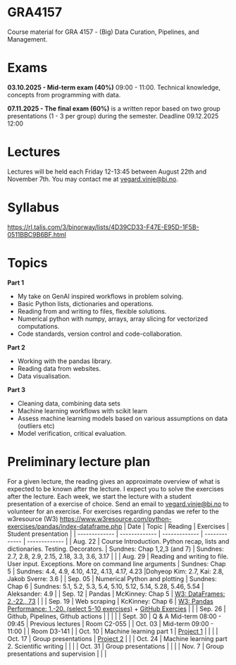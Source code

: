 # GRA4157
Course material for GRA 4157 - (Big) Data Curation, Pipelines, and Management.

# Exams

**03.10.2025 - Mid-term exam (40%)** 09:00 - 11:00. Technical knowledge, concepts from programming with data.

**07.11.2025 - The final exam (60%)** is a written repor based on two group presentations (1 - 3 per group) during the semester. Deadline	09.12.2025 12:00

# Lectures

Lectures will be held each Friday 12-13:45 between August 22th and November 7th. You may contact me at vegard.vinje@bi.no.

# Syllabus
https://rl.talis.com/3/binorway/lists/4D39CD33-F47E-E95D-1F5B-0511BBC9B6BF.html

# Topics

**Part 1**

- My take on GenAI inspired workflows in problem solving. 
- Basic Python lists, dictionaries and operations.
- Reading from and writing to files, flexible solutions.
- Numerical python with numpy, arrays, array slicing for vectorized computations.
- Code standards, version control and code-collaboration.

**Part 2**

- Working with the pandas library.
- Reading data from websites.
- Data visualisation.

**Part 3**

- Cleaning data, combining data sets
- Machine learning workflows with scikit learn
- Assess machine learning models based on various assumptions on data (outliers etc)
- Model verification, critical evaluation.

# Preliminary lecture plan

For a given lecture, the reading gives an approximate overview of what is expected to be known after the lecture. I expect you to solve the exercises after the lecture. Each week, we start the lecture with a student presentation of a exercise of choice. Send an email to vegard.vinje@bi.no to volunteer for an exercise. For exercises regarding pandas we refer to the w3resource (W3) https://www.w3resource.com/python-exercises/pandas/index-dataframe.php
| Date | Topic | Reading | Exercises | Student presentation |
| ------------- | ------------- | ------------- | ------------- | ------------- |
| Aug. 22 | Course Introduction. Python recap, lists and dictionaries. Testing. Decorators. | Sundnes: Chap 1,2,3 (and 7) | Sundnes: 2.7, 2.8, 2.9, 2.15, 2.18, 3.3, 3.6, 3.17 | |
| Aug. 29 | Reading and writing to file. User input. Exceptions. More on command line arguments | Sundnes: Chap 5 | Sundnes: 4.4, 4.9, 4.10, 4.12, 4.13, 4.17, 4.23 |Dohyeop Kim: 2.7, Kai: 2.8, Jakob Sverre: 3.6  |
| Sep. 05 | Numerical Python and plotting | Sundnes: Chap 6 | Sundnes: 5.1, 5.2, 5.3, 5.4, 5.10, 5.12, 5.14, 5.28, 5.46, 5.54 | Aleksander: 4.9 |
| Sep. 12 | Pandas | McKinney: Chap 5 | [W3: DataFrames: 2.-22., 73](https://www.w3resource.com/python-exercises/pandas/index-dataframe.php) | |
| Sep. 19 | Web scraping | KcKinney: Chap 6 | [W3: Pandas Performance: 1.-20. (select 5-10 exercises)](https://www.w3resource.com/python-exercises/pandas/python-pandas-performance-optimization.php) + [GitHub Exercies](https://github.com/BI-DS/GRA4157/tree/main/lectures/05-web-scraping/exercises) | |
| Sep. 26 | Github, Pipelines, Github actions |  |  | |
| Sept. 30 | Q & A Mid-term 08:00 - 09:45 | Previous lectures | Room C2-055 |
| Oct. 03 | Mid-term 09:00 - 11:00 | | Room D3-141 |
| Oct. 10 | Machine learning part 1 | [Project 1](https://github.com/BI-DS/GRA4157/blob/main/lectures/08-project-and-intro-to-ml/Project_1.pdf) | | |
| Oct. 17 | Group presentations | [Project 2](https://github.com/BI-DS/GRA4157/blob/main/lectures/09-group-presentations-1/Project_2.pdf) | |
| Oct. 24 | Machine learning part 2. Scientific writing |  |  |
| Oct. 31 | Group presentations | | |
| Nov. 7 | Group presentations and supervision | |  |

